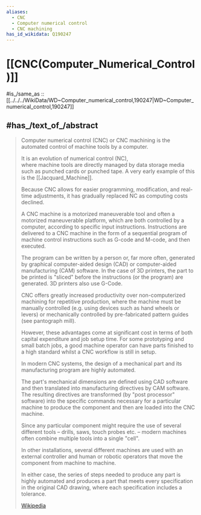```yaml
---
aliases:
  - CNC
  - Computer numerical control 
  - CNC machining
has_id_wikidata: Q190247
---
```


# [[CNC(Computer_Numerical_Control)]] 

#is_/same_as :: [[../../../WikiData/WD~Computer_numerical_control,190247|WD~Computer_numerical_control,190247]] 

## #has_/text_of_/abstract 

> Computer numerical control (CNC) or CNC machining 
> is the automated control of machine tools by a computer. 
> 
> It is an evolution of numerical control (NC),  
> where machine tools are directly managed by data storage media such as punched cards or punched tape. A very early example of this is the [[Jacquard_Machine]]. 
> 
> 
> Because CNC allows for easier programming, modification, and real-time adjustments, 
> it has gradually replaced NC as computing costs declined.
>
> A CNC machine is a motorized maneuverable tool and often a motorized maneuverable platform, 
> which are both controlled by a computer, according to specific input instructions. 
> Instructions are delivered to a CNC machine in the form of 
> a sequential program of machine control instructions such as G-code and M-code, and then executed. 
> 
> The program can be written by a person or, far more often, 
> generated by graphical computer-aided design (CAD) 
> or computer-aided manufacturing (CAM) software. 
> In the case of 3D printers, the part to be printed is "sliced" 
> before the instructions (or the program) are generated. 3D printers also use G-Code.
>
> CNC offers greatly increased productivity over non-computerized machining for repetitive production, 
> where the machine must be manually controlled (e.g. using devices such as hand wheels or levers) 
> or mechanically controlled by pre-fabricated pattern guides (see pantograph mill). 
> 
> However, these advantages come at significant 
> cost in terms of both capital expenditure and job setup time. 
> For some prototyping and small batch jobs, 
> a good machine operator can have parts finished to a high standard 
> whilst a CNC workflow is still in setup.
>
> In modern CNC systems, the design of a mechanical part 
> and its manufacturing program are highly automated. 
> 
> The part's mechanical dimensions are defined using CAD software 
> and then translated into manufacturing directives by CAM software. 
> The resulting directives are transformed (by "post processor" software) 
> into the specific commands necessary for a particular machine to produce the component 
> and then are loaded into the CNC machine.
>
> Since any particular component might require the use of 
> several different tools – drills, saws,  touch probes etc. – 
> modern machines often combine multiple tools into a single "cell". 
> 
> In other installations, several different machines are used with an external controller 
> and human or robotic operators that move the component from machine to machine. 
> 
> In either case, the series of steps needed to produce any part is highly automated 
> and produces a part that meets every specification in the original CAD drawing, 
> where each specification includes a tolerance.
>
> [Wikipedia](https://en.wikipedia.org/wiki/Computer%20numerical%20control) 

